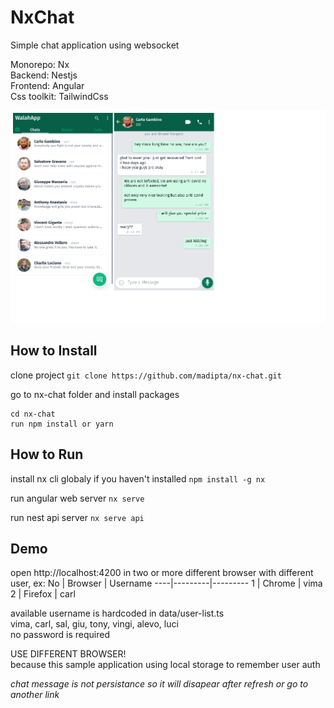 # NxChat
Simple chat application using websocket  

Monorepo: Nx  
Backend: Nestjs  
Frontend: Angular  
Css toolkit: TailwindCss  

![WalahApp](https://github.com/madipta/nx-chat/blob/master/apps/web/src/assets/screenshot/screenshot-min.png)

## How to Install

clone project
`git clone https://github.com/madipta/nx-chat.git`

go to nx-chat folder and install packages
```
cd nx-chat
run npm install or yarn
```


## How to Run

install nx cli globaly if you haven't installed
`npm install -g nx`

run angular web server
`nx serve`

run nest api server
`nx serve api`


## Demo

open  http://localhost:4200 in two or more different browser with different user, ex:
 No | Browser | Username
----|---------|---------
  1 | Chrome  | vima
  2 | Firefox | carl

available username is hardcoded in data/user-list.ts  
vima, carl, sal, giu, tony, vingi, alevo, luci  
no password is required  

USE DIFFERENT BROWSER!  
because this sample application using local storage  to remember user auth  

*chat message is not persistance so it will disapear after refresh or go to another link*

